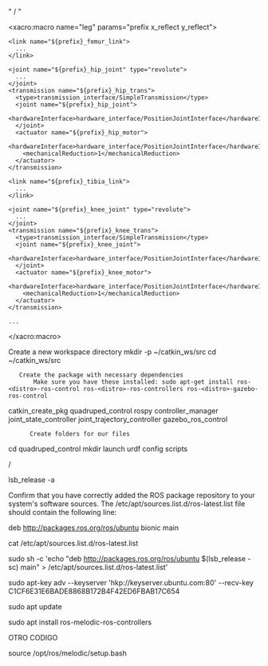 
"<gazebo>
    <plugin name="gazebo_ros_control" filename="libgazebo_ros_control.so">
      <robotNamespace>/</robotNamespace>
    </plugin>
  </gazebo>"









<xacro:macro name="leg" params="prefix x_reflect y_reflect">
    
    <link name="${prefix}_femur_link">
      ...
    </link>

    <joint name="${prefix}_hip_joint" type="revolute">
      ...
    </joint>
    <transmission name="${prefix}_hip_trans">
      <type>transmission_interface/SimpleTransmission</type>
      <joint name="${prefix}_hip_joint">
        <hardwareInterface>hardware_interface/PositionJointInterface</hardwareInterface>
      </joint>
      <actuator name="${prefix}_hip_motor">
        <hardwareInterface>hardware_interface/PositionJointInterface</hardwareInterface>
        <mechanicalReduction>1</mechanicalReduction>
      </actuator>
    </transmission>

    <link name="${prefix}_tibia_link">
      ...
    </link>

    <joint name="${prefix}_knee_joint" type="revolute">
      ...
    </joint>
    <transmission name="${prefix}_knee_trans">
      <type>transmission_interface/SimpleTransmission</type>
      <joint name="${prefix}_knee_joint">
        <hardwareInterface>hardware_interface/PositionJointInterface</hardwareInterface>
      </joint>
      <actuator name="${prefix}_knee_motor">
        <hardwareInterface>hardware_interface/PositionJointInterface</hardwareInterface>
        <mechanicalReduction>1</mechanicalReduction>
      </actuator>
    </transmission>

    ...
</xacro:macro>
  
  
  
  
  
  
  
  
  
  
  
  
  
  
  
  
  Create a new workspace directory
mkdir -p ~/catkin_ws/src
cd ~/catkin_ws/src

       Create the package with necessary dependencies
           Make sure you have these installed: sudo apt-get install ros-<distro>-ros-control ros-<distro>-ros-controllers ros-<distro>-gazebo-ros-control
catkin_create_pkg quadruped_control rospy controller_manager joint_state_controller joint_trajectory_controller gazebo_ros_control

          Create folders for our files
cd quadruped_control
mkdir launch urdf config scripts
















<gazebo>
    <plugin name="gazebo_ros_control" filename="libgazebo_ros_control.so">
      <robotNamespace>/</robotNamespace>
    </plugin>
  </gazebo>








lsb_release -a

Confirm that you have correctly added the ROS package repository to your system's software sources. The /etc/apt/sources.list.d/ros-latest.list file should contain the following line:

deb http://packages.ros.org/ros/ubuntu bionic main


cat /etc/apt/sources.list.d/ros-latest.list

sudo sh -c 'echo "deb http://packages.ros.org/ros/ubuntu $(lsb_release -sc) main" > /etc/apt/sources.list.d/ros-latest.list'

sudo apt-key adv --keyserver 'hkp://keyserver.ubuntu.com:80' --recv-key C1CF6E31E6BADE8868B172B4F42ED6FBAB17C654

sudo apt update

sudo apt install ros-melodic-ros-controllers



OTRO CODIGO

source /opt/ros/melodic/setup.bash
